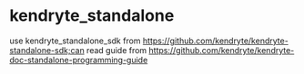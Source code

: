 # kendryte_standalone
use kendryte_standalone_sdk from https://github.com/kendryte/kendryte-standalone-sdk;can read guide from https://github.com/kendryte/kendryte-doc-standalone-programming-guide
